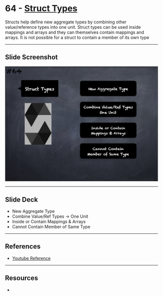 # 64 - [Struct Types](Struct%20Types.md)
Structs help define new aggregate types by combining other value/reference types into one unit. Struct types can be used inside mappings and arrays and they can themselves contain mappings and arrays. It is not possible for a struct to contain a member of its own type

___
## Slide Screenshot
![064.png](../images/solidity101/064.png)
___
## Slide Deck
- New Aggregate Type
- Combine Value/Ref Types -> One Unit
- Inside or Contain Mappings & Arrays
- Cannot Contain Member of Same Type
___
## References
- [Youtube Reference](https://youtu.be/WgU7KKKomMk?t=201)

___
## Resources
- 
